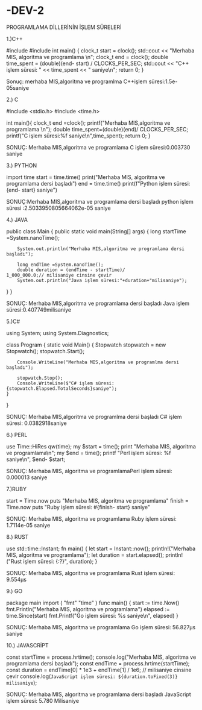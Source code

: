 # -DEV-2
PROGRAMLAMA DİLLERİNİN İŞLEM SÜRELERİ

1.)C++

#include <iostream>
 #include <ctime>
 int main() {
 clock_t start = clock();
 std::cout << "Merhaba MIS, algoritma ve programlama \n";
 clock_t end = clock();
 double time_spent = (double)(end- start) /
 CLOCKS_PER_SEC;
 std::cout << "C++ işlem süresi: " << time_spent << "
 saniye\n";
 return 0;
 }

Sonuç: merhaba MIS,algoritma ve programlma 
C++işlem süresi:1.5e-05saniye

2.) C

#include <stdio.h>
#include <time.h>

int main(){
  clock_t end =clock();
  printf("Merhaba MIS,algoritma ve programlama \n");
  double time_spent=(double)(end)/
CLOCKS_PER_SEC;
  printf("C işlem süresi:%f saniye\n",time_spent);
  return 0;
}

SONUÇ: Merhaba MIS,algoritma ve programlama 
C işlem süresi:0.003730 saniye

3.) PYTHON

import time
 start = time.time()
 print("Merhaba MIS, algoritma ve programlama
 dersi başladı")
 end = time.time()
 print(f"Python işlem süresi: {end- start} saniye")
 
SONUÇ:Merhaba MIS,algoritma ve programlama dersi başladı
python işlem süresi :2.5033950805664062e-05 saniye

4.) JAVA

public class Main {
    public static void main(String[] args) {
        long startTime =System.nanoTime();
        
        System.out.println("Merhaba MIS,algoritma ve programlama dersi başladı");
        
        long endTime =System.nanoTime();
        double duration = (endTime - startTime)/
    1_000_000.0;// milisaniye cinsine çevir
        System.out.println("Java işlem süresi:"+duration+"milisaniye");
  }
}

SONUÇ: Merhaba MIS,algoritma ve programlama dersi başladı
Java işlem süresi:0.407749milisaniye

5.)C#

using System;
using System.Diagnostics;

class Program
{
    static void Main()
    {
        Stopwatch stopwatch = new Stopwatch();
        stopwatch.Start();
        
        Console.WriteLine("Merhaba MIS,algoritma ve programlma dersi başladı");
        
        stopwatch.Stop();
        Console.WriteLine($"C# işlem süresi: {stopwatch.Elapsed.TotalSeconds}saniye");
    }
}

SONUÇ: Merhaba MIS,algoritma ve programlma dersi başladı
C# işlem süresi: 0.0382918saniye

6.) PERL

use Time::HiRes qw(time);
 my $start = time();
 print "Merhaba MIS, algoritma ve programlama\n";
 my $end = time();
 printf "Perl işlem süresi: %f saniye\n", $end- $start;
 
SONUÇ: Merhaba MIS, algoritma ve programlamaPerl işlem süresi: 0.000013 saniye

7.)RUBY

start = Time.now
 puts "Merhaba MIS, algoritma ve programlama"
 finish = Time.now
 puts "Ruby işlem süresi: #{finish- start} saniye"
 
SONUÇ: Merhaba MIS, algoritma ve programlama
Ruby işlem süresi: 1.7114e-05 saniye

8.) RUST

use std::time::Instant;
 fn main() {
 let start = Instant::now();
 println!("Merhaba MIS, algoritma ve programlama");
 let duration = start.elapsed();
 println!("Rust işlem süresi: {:?}", duration);
 }
 
 SONUÇ: Merhaba MIS, algoritma ve programlama
Rust işlem süresi: 9.554µs

9.) GO

package main
 import (
 "fmt"
 "time"
 )
 func main() {
 start := time.Now()
 fmt.Println("Merhaba MIS, algoritma ve programlama")
 elapsed := time.Since(start)
 fmt.Printf("Go işlem süresi: %s saniye\n", elapsed)
 }
 
SONUÇ: Merhaba MIS, algoritma ve programlama
Go işlem süresi: 56.827µs saniye

10.) JAVASCRİPT

const startTime = process.hrtime();
 console.log("Merhaba MIS, algoritma ve programlama dersi
 başladı");
 const endTime = process.hrtime(startTime);
 const duration = endTime[0] * 1e3 + endTime[1] / 1e6; //
 milisaniye cinsine çevir
 console.log(`JavaScript işlem süresi: ${duration.toFixed(3)} milisaniye`);
 
SONUÇ: Merhaba MIS, algoritma ve programlama dersi başladı
JavaScript işlem süresi: 5.780
 Milisaniye


 





